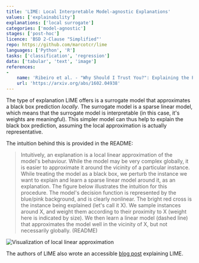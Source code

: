 ```yaml
---
title: 'LIME: Local Interpretable Model-agnostic Explanations'
values: ['explainability']
explanations: ['local surrogate']
categories: ['model-agnostic']
stages: ['post-hoc']
licence: 'BSD 2-Clause "Simplified"'
repo: https://github.com/marcotcr/lime
languages: ['Python', 'R']
tasks: ['classification', 'regression']
data: ['tabular', 'text', 'image']
references: 
- 
    name: 'Ribeiro et al. - "Why Should I Trust You?": Explaining the Predictions of Any Classifier'
    url: 'https://arxiv.org/abs/1602.04938'
---
```


The type of explanation LIME offers is a surrogate model that approximates a black box prediction *locally*.
The surrogate model is a sparse linear model, which means that the surrogate model is interpretable (in this case, it's weights are meaningful).
This simpler model can thus help to explain the black box prediction, assuming the local approximation is actually representative.

The intuition behind this is provided in the README:

> Intuitively, an explanation is a local linear approximation of the model's behaviour. While the model may be very complex globally, it is easier to approximate it around the vicinity of a particular instance. While treating the model as a black box, we perturb the instance we want to explain and learn a sparse linear model around it, as an explanation. The figure below illustrates the intuition for this procedure. The model's decision function is represented by the blue/pink background, and is clearly nonlinear. The bright red cross is the instance being explained (let's call it X). We sample instances around X, and weight them according to their proximity to X (weight here is indicated by size). We then learn a linear model (dashed line) that approximates the model well in the vicinity of X, but not necessarily globally. (README)

![Visualization of local linear approximation](https://raw.githubusercontent.com/marcotcr/lime/master/doc/images/lime.png)

The authors of LIME also wrote an accessible [blog post](https://www.oreilly.com/content/introduction-to-local-interpretable-model-agnostic-explanations-lime/) explaining LIME.

